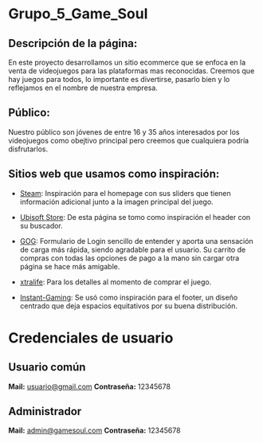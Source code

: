 # Grupo_5_Game_Soul

## Descripción de la página:

En este proyecto desarrollamos un sitio ecommerce que se enfoca en la venta de videojuegos para las plataformas mas reconocidas. Creemos que hay juegos para todos, lo importante es divertirse, pasarlo bien y lo reflejamos en el nombre de nuestra empresa.

## Público:

Nuestro público son jóvenes de entre 16 y 35 años interesados por los videojuegos como obejtivo principal pero creemos que cualquiera podría disfrutarlos.


## Sitios web que usamos como inspiración:

- [Steam](https://store.steampowered.com): Inspiración para el homepage con sus sliders que tienen información adicional junto a la imagen principal del juego.

- [Ubisoft Store](https://store.ubi.com): De esta página se tomo como inspiración el header con su buscador.

- [GOG](https://www.gog.com): Formulario de Login sencillo de entender y aporta una sensación de carga más rápida, siendo agradable para el usuario. Su carrito de compras con todas las opciones de pago a la mano sin cargar otra página se hace más amigable.

- [xtralife](https://www.xtralife.com): Para los detalles al momento de comprar el juego.

- [Instant-Gaming](https://www.instant-gaming.com/es): Se usó como inspiración para el footer, un diseño centrado que deja espacios equitativos por su buena distribución.

# Credenciales de usuario

## Usuario común
__Mail:__ usuario@gmail.com
__Contraseña:__ 12345678

## Administrador
__Mail:__ admin@gamesoul.com
__Contraseña:__ 12345678
